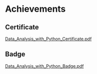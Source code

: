 

# Achievements
## Certificate
[Data_Analysis_with_Python_Certificate.pdf](https://prod-files-secure.s3.us-west-2.amazonaws.com/03e82b26-cccb-4906-bb56-adabcbdc0655/1aa3a050-2338-4a85-85d5-899bad17a31c/Data_Analysis_with_Python_Certificate.pdf?X-Amz-Algorithm=AWS4-HMAC-SHA256&X-Amz-Content-Sha256=UNSIGNED-PAYLOAD&X-Amz-Credential=ASIAZI2LB466VTQMWUP5%2F20250207%2Fus-west-2%2Fs3%2Faws4_request&X-Amz-Date=20250207T122855Z&X-Amz-Expires=3600&X-Amz-Security-Token=IQoJb3JpZ2luX2VjEFwaCXVzLXdlc3QtMiJGMEQCIDXl1wTNxTGD%2FXEbeFjherSAtWUInG2pHekHoVBh9Ra8AiBv5I56DbkNe0ZSjHhJDajnXp0qBJf4UAfXCrd1HKm11Cr%2FAwh1EAAaDDYzNzQyMzE4MzgwNSIMeOQ69GRAk3PWbvcIKtwD6sLx5OL2httxX0xE2mph9o99q3twSCo5X1sKYgYSJvytg3mtMOmFqrrVP2w0QXpOHvfQWnsHw6tmVEsYXRx6fXe6FsZYIueWRkKLXxSOCNDYZylDdFWPtSNZsnOktWoZtI2hUVqFaGO7Onn0XWb3ahNkcWM%2B27H0cznmuin1mtoL27jf6oXafH1F81knxzQkEsCbVFuzs2owEbqjvnEnNEpY2s6pbt%2FVz9%2F9Q8ON3FjUU0wEK7kg9YhVxb2pPXPyK46k2EfY6hUstfHjxq%2BxMw5PIA4xg%2ByCjG%2F0WJ5GGQQkdzifkFMVMvEem4Ak%2BT%2FQf4Ze0r%2BeeMJFtx63zM8TpBi%2B9U5B1u9bx032nWl3SGZaegFB01WjfHM3zjWxg8L8TeB2%2BYLM8sMbvrXTjrl0iGz5KeKLkJsOJwO%2FiqoBgffNUvW2Og1BnMn7kczF0%2F7WyP%2BPVbuCPHqSSS5tasyCx1ZuzMcWKsAH9DxNAv%2B4I%2F9f9ho6w6NX9x%2FBQAYWvK1BR4HJajQOmG4qa%2FiT2m%2B5Z9Bin5GH9zGY8VmKfXGudBQD7BQ3UySEmc%2BgW%2BSOkR8erl45m2uAfRZ%2Ft1Pm%2BPWx5Zu0LkpQmjrr6FeFzuyVj7rDfeS6gzRgF2AuH%2BUwje%2BXvQY6pgFhhQBlIVtJuI%2BfVW%2BciBgA6yUEXRjoH2qI59n0doE7u893tIfhGl105ZN0OydUxeo5xV7wZsiuCoA7thWC3GGPnLT6YG59MJWibP3gz63Nqt%2Fvi0hjYsn5nhtDySCmaH1cXrytp3VHtirvj8hl4VcabDS91YbF1h77BaPUWEEbprkxxx%2FeGfqnFlr%2B81uhXDggS43a8vZ8zuqW9vUO24LohPpqli2s&X-Amz-Signature=491d4012dca67f3cc367c64c96c3b487fe58a0c3e4227a794d6acda559e99c42&X-Amz-SignedHeaders=host&x-id=GetObject)
## Badge
[Data_Analysis_with_Python_Badge.pdf](https://prod-files-secure.s3.us-west-2.amazonaws.com/03e82b26-cccb-4906-bb56-adabcbdc0655/4fa9bcf8-b584-40dd-8775-c0bfadf6a6f0/Data_Analysis_with_Python_Badge.pdf?X-Amz-Algorithm=AWS4-HMAC-SHA256&X-Amz-Content-Sha256=UNSIGNED-PAYLOAD&X-Amz-Credential=ASIAZI2LB466VTQMWUP5%2F20250207%2Fus-west-2%2Fs3%2Faws4_request&X-Amz-Date=20250207T122855Z&X-Amz-Expires=3600&X-Amz-Security-Token=IQoJb3JpZ2luX2VjEFwaCXVzLXdlc3QtMiJGMEQCIDXl1wTNxTGD%2FXEbeFjherSAtWUInG2pHekHoVBh9Ra8AiBv5I56DbkNe0ZSjHhJDajnXp0qBJf4UAfXCrd1HKm11Cr%2FAwh1EAAaDDYzNzQyMzE4MzgwNSIMeOQ69GRAk3PWbvcIKtwD6sLx5OL2httxX0xE2mph9o99q3twSCo5X1sKYgYSJvytg3mtMOmFqrrVP2w0QXpOHvfQWnsHw6tmVEsYXRx6fXe6FsZYIueWRkKLXxSOCNDYZylDdFWPtSNZsnOktWoZtI2hUVqFaGO7Onn0XWb3ahNkcWM%2B27H0cznmuin1mtoL27jf6oXafH1F81knxzQkEsCbVFuzs2owEbqjvnEnNEpY2s6pbt%2FVz9%2F9Q8ON3FjUU0wEK7kg9YhVxb2pPXPyK46k2EfY6hUstfHjxq%2BxMw5PIA4xg%2ByCjG%2F0WJ5GGQQkdzifkFMVMvEem4Ak%2BT%2FQf4Ze0r%2BeeMJFtx63zM8TpBi%2B9U5B1u9bx032nWl3SGZaegFB01WjfHM3zjWxg8L8TeB2%2BYLM8sMbvrXTjrl0iGz5KeKLkJsOJwO%2FiqoBgffNUvW2Og1BnMn7kczF0%2F7WyP%2BPVbuCPHqSSS5tasyCx1ZuzMcWKsAH9DxNAv%2B4I%2F9f9ho6w6NX9x%2FBQAYWvK1BR4HJajQOmG4qa%2FiT2m%2B5Z9Bin5GH9zGY8VmKfXGudBQD7BQ3UySEmc%2BgW%2BSOkR8erl45m2uAfRZ%2Ft1Pm%2BPWx5Zu0LkpQmjrr6FeFzuyVj7rDfeS6gzRgF2AuH%2BUwje%2BXvQY6pgFhhQBlIVtJuI%2BfVW%2BciBgA6yUEXRjoH2qI59n0doE7u893tIfhGl105ZN0OydUxeo5xV7wZsiuCoA7thWC3GGPnLT6YG59MJWibP3gz63Nqt%2Fvi0hjYsn5nhtDySCmaH1cXrytp3VHtirvj8hl4VcabDS91YbF1h77BaPUWEEbprkxxx%2FeGfqnFlr%2B81uhXDggS43a8vZ8zuqW9vUO24LohPpqli2s&X-Amz-Signature=cd1267652722c689725cbe6cf9f18d7cbd11134221e400f8f5d60bdc79cf5134&X-Amz-SignedHeaders=host&x-id=GetObject)
